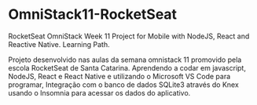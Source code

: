 # OmniStack11-RocketSeat
RocketSeat OmniStack Week 11 Project for Mobile with NodeJS, React and Reactive Native. Learning Path.

Projeto desenvolvido nas aulas da semana omnistack 11 promovido pela escola RocketSeat de Santa Catarina.
Aprendendo a codar em javascript, NodeJS, React e React Native e utilizando o Microsoft VS Code para programar, Integração com o banco de dados SQLite3 através do Knex usando o Insomnia para acessar os dados do aplicativo.
